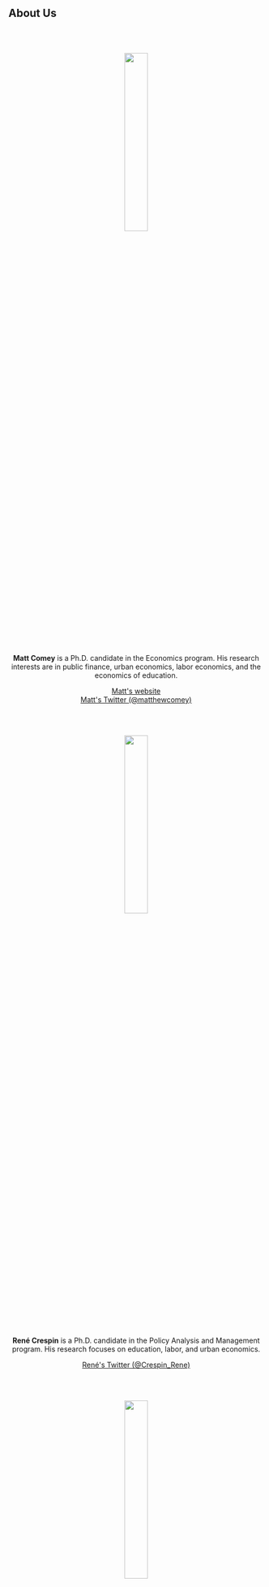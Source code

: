 <html lang="en">
  <head>
    <meta charset="utf-8">
    <meta name="description" content="About Us">
  
  </head>

        

<div class="page-header">
  <h2>About Us </h2>
</div>

<div class="row-fluid">
  <div class="span12">
  
  </div>
</div>
</html>
        
 
<br/>
<br/>
    
<p><center><img src="../assets/comey.jpg" alt="" width="30%"/>

<p><strong>Matt Comey</strong> is a Ph.D. candidate in the Economics program. His research interests are in public finance, urban economics, labor economics, and the economics of education. </p>

<a href="https://www.matthewcomey.com/">Matt's website</a>
<br/>
<a href="https://twitter.com/matthewcomey">Matt's Twitter (@matthewcomey)</a>

    
<br/>
<br/>

<p><img src="../assets/crespin.jpg" alt="" width="30%"/></p>

<p><strong>Ren&eacute; Crespin</strong> is a Ph.D. candidate in the Policy Analysis and Management program. His research focuses on education, labor, and urban economics. </p>

<a href="https://twitter.com/Crespin_Rene">Ren&eacute;'s Twitter (@Crespin_Rene)</a>

<br/>
<br/>

<p><img src="../assets/deneault.jpg" alt="" width="30%"/></p>

<p><strong>Christa Deneault</strong> is a Ph.D. candidate in the Economics program. Her areas of research include labor economics, economics of education, and applied microeconomics. </p>

<a href="https://www.christa-deneault.com/">Christa's website</a>


<br/>
<br/>

<p><img src="../assets/doruska.JPG" alt="" width="30%"/></p>

<p><strong>Molly Doruska</strong> is an M.S./Ph.D. student in the Applied Economics and Management program. Her research interests are in development economics with a specific focus in Francophone Sub-Saharan Africa.</p>

<!-- 
<a href="https://twitter.com/mdoruska3">Molly's Twitter (@mdoruska3)</a>
-->

<br/>
<br/>

<p><img src="../assets/glass.jpg" alt="" width="30%"/></p>

<p><strong>Mia Glass</strong> is an undergraduate double majoring in Government and Economics with an International Relations minor. Her interests lie in the realm of global economic policies.</p>

<br/>
<br/>
	
<p><img src="../assets/ortiz_bobea.jpg" alt="" width="30%"/></p>

<p><strong>Ariel Ortiz-Bobea</strong> is our faculty advisor and an Assistant Professor of Applied Economics and Policy. His research fields are agricultural economics, environmental and resource economics, and applied econometrics, with a focus on climate change impacts and adaptation.</p>

<a href="http://ortiz-bobea.dyson.cornell.edu">Ariel's website</a>
<br/>
<a href="https://twitter.com/ArielOrtizBobea">Ariel's Twitter (@ArielOrtizBobea)</a> 

<br/>
<br/>

<p><img src="../assets/phillips.jpg" alt="" width="30%"/></p>

<p><strong>Grace Phillips</strong> is a Ph.D. candidate in the Economics program. She is interested in labor, public, and the economics of crime as they relate to vulnerable populations.</p>

<a href="https://twitter.com/Grace_Nettie">Grace's Twitter (@Grace_Nettie)</a>

<br/>
<br/>

<p><img src="../assets/pierce.jpg" alt="" width="30%"/></p>

<p><strong>Kalie Pierce</strong> is a Ph.D. student in the Economics program. She is interested in labor economics, public economics, discrimination, and stratification.</p>

<br/>
<br/>

<p><img src="../assets/sadowski.jpg" alt="" width="30%"/></p>

<p><strong>Katharine Sadowski</strong> is a Ph.D. student in the Policy Analysis and Management program. She is interested in Natural Language Processing, education interventions, and the economics of education.</p>

<a href="https://twitter.com/kcsadow">Katharine's Twitter (@kcsadow)</a>

<br/>
<br/>

<p><img src="../assets/tapia.jpg" alt="" width="30%"/></p>

<p><strong>Jose Maria U. Tapia</strong> is an undergraduate Economics major. He is interested in researching the economics of education and economic growth. </p>

<br/>
<br/>	

<p><img src="../assets/wasser.png" alt="" width="30%"/></p>

<p><strong>David Wasser</strong> is a Ph.D. candidate in the Economics program. He researches the intersection of labor market monopsony and public policy. </p>

<a href="https://www.davidnwasser.com">David's website</a>
<br/>
<a href="https://twitter.com/dwasser2">David's Twitter (@dwasser2)</a>

<br/>
<br/>	

<p><img src="../assets/welch.jpg" alt="" width="30%"/></p>

<p><strong>Meredith Welch</strong> is a Ph.D. student in the Policy Analysis and Management program. She is interested in labor economics, the economics of higher education, and social policy with a particular focus on gender disparities. </p>

<a href="https://twitter.com/meredithswelch">Meredith's Twitter (@meredithswelch)</a>


<br/>
<br/>

<p><img src="../assets/zhu.jpg" alt="" width="30%"/></p>

<p><strong>Julia Li Zhu</strong> is a Ph.D. candidate in the Policy Analysis and Management program. Her research interests are labor economics, economics of migration, and economics of education. </p>

<a href="https://www.julializhu.com">Julia's website</a>
<br/>
<a href="https://twitter.com/julializhu">Julia's Twitter (@JuliaLiZhu)</a>


<!--
<br/>
<br/>

<p><img src="../assets/yeh.jpg" alt="" width="30%"/></p>

<p><strong>Adeline Yeh</strong> is a Ph.D. candidate in the Applied Economics and Management program. Her research ... </p>

-->
	
<br/>
<br/>
<br/>
	
<div class="page-header">
  <h2><left>Alumni </left></h2>
</div>	

 <p><center><img src="../assets/abbas.png" alt="" width="30%"/>
 <br/>

<p><strong>Ali Abbas</strong> is a Ph.D. candidate in the Applied Economics and Management program. His research interests are in public finance, political economy, and development economics, with a focus on fiscal policies in advanced and developing economies. </p>

<a href="https://www.ali-abbas.com/">Ali's website</a>
<br/>
<a href="https://twitter.com/AliAbbas_Abidi">Ali's Twitter (@AliAbbas_Abidi)</a>

    <br/>
    <br/>


<p><center><img src="../assets/burton.jpg" alt="" width="30%"/>
 <br/>

<p><strong>Anne Burton</strong> received her Ph.D. in Economics from Cornell in 2021. Her research focuses on the spillover effects of risky health behaviors and crime. She is currently an Assistant Professor of Economics at The University of Texas at Dallas. </p>

<a href="https://annemburton.com">Anne (Burton's) website</a>
<br/>
<a href="https://twitter.com/anne_m_burton">Anne (Burton's) Twitter (@anne_m_burton)</a>

    <br/>
    <br/>
    
<p><img src="../assets/byrne.jpg" alt="" width="30%"/></p>

<p><strong>Anne Byrne</strong> is a Ph.D. candidate in the Applied Economics and Management program. She studies the economics of food, with a particular interest in food assistance programs. </p>

<a href="https://www.econanne.com">Anne (Byrne's) website</a>
<br/>
<a href="https://twitter.com/EconAnne">Anne (Byrne's) Twitter (@EconAnne)</a>
    
	
<br/>
<br/>

<p><img src="../assets/dodini.jpg" alt="" width="30%"/></p>

<p><strong>Sam Dodini</strong> is a Ph.D. candidate in the Policy Analysis and Management program. His research interests are broad but mainly focused on worker incentives, labor market institutions, education, and the effects of public expenditures on wellbeing. </p>

<a href="https://samueldodini.com/">Sam's website</a>
<br/>
<a href="https://twitter.com/microsamonomics">Sam's Twitter (@microsamonomics)</a>
	
	
<br/>
<br/>

<p><img src="../assets/wu.jpg" alt="" width="30%"/></p>

<p><strong>Joy Wu</strong> is a Ph.D. candidate in the Applied Economics and Management program. She studies decision-making in the digital and information world, with a focus on consumer privacy, intellectual property, and data markets. </p>

<a href="https://twitter.com/ZhouyuWu">Joy's Twitter (@ZhouyuWu)</a>
	
	
	
<br/>
<br/>
<br/>
<br/>
    
<strong>If you would like to join us, feel free to reach out at
<br/>
<br/>
Cornell.DICE@gmail.com</strong>

 

<br/>
<br/>
<br/>

     
  <span id="lastModified"></span>
